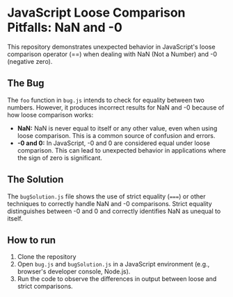 # JavaScript Loose Comparison Pitfalls: NaN and -0

This repository demonstrates unexpected behavior in JavaScript's loose comparison operator (==) when dealing with NaN (Not a Number) and -0 (negative zero).

## The Bug

The `foo` function in `bug.js` intends to check for equality between two numbers. However, it produces incorrect results for NaN and -0 because of how loose comparison works:

* **NaN:** NaN is never equal to itself or any other value, even when using loose comparison. This is a common source of confusion and errors.
* **-0 and 0:** In JavaScript, -0 and 0 are considered equal under loose comparison. This can lead to unexpected behavior in applications where the sign of zero is significant.

## The Solution

The `bugSolution.js` file shows the use of strict equality (`===`) or other techniques to correctly handle NaN and -0 comparisons.  Strict equality distinguishes between -0 and 0 and correctly identifies NaN as unequal to itself.

## How to run

1. Clone the repository
2. Open `bug.js` and `bugSolution.js` in a JavaScript environment (e.g., browser's developer console, Node.js).
3. Run the code to observe the differences in output between loose and strict comparisons.